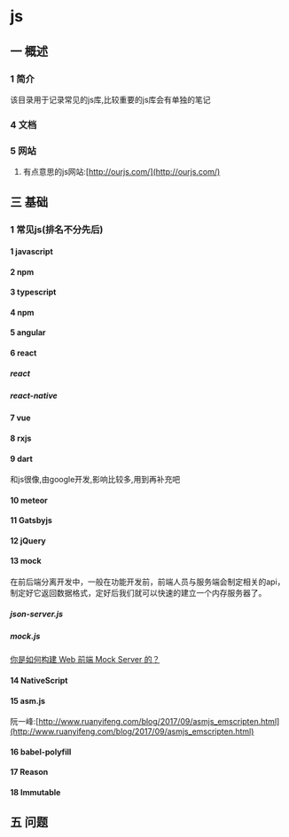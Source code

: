 # js
## 一 概述
### 1 简介
该目录用于记录常见的js库,比较重要的js库会有单独的笔记
### 4 文档
### 5 网站
1. 有点意思的js网站:[http://ourjs.com/](http://ourjs.com/)
## 三 基础
### 1 常见js(排名不分先后)
#### 1 javascript
#### 2 npm
#### 3 typescript
#### 4 npm
#### 5 angular
#### 6 react
##### react
##### react-native
#### 7 vue
#### 8 rxjs
#### 9 dart
和js很像,由google开发,影响比较多,用到再补充吧
#### 10 meteor
#### 11 Gatsbyjs
#### 12 jQuery
#### 13 mock
在前后端分离开发中，一般在功能开发前，前端人员与服务端会制定相关的api，制定好它返回数据格式，定好后我们就可以快速的建立一个内存服务器了。
##### json-server.js
##### mock.js
[你是如何构建 Web 前端 Mock Server 的？](https://www.zhihu.com/question/35436669)

#### 14 NativeScript
#### 15 asm.js
阮一峰:[http://www.ruanyifeng.com/blog/2017/09/asmjs_emscripten.html](http://www.ruanyifeng.com/blog/2017/09/asmjs_emscripten.html)
#### 16 babel-polyfill
#### 17 Reason
#### 18 Immutable

## 五 问题
